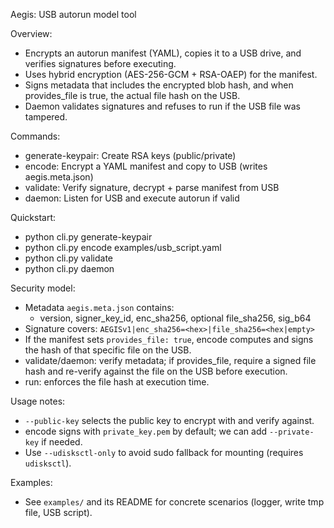 Aegis: USB autorun model tool

Overview:
- Encrypts an autorun manifest (YAML), copies it to a USB drive, and verifies signatures before executing.
- Uses hybrid encryption (AES-256-GCM + RSA-OAEP) for the manifest.
- Signs metadata that includes the encrypted blob hash, and when provides_file is true, the actual file hash on the USB.
- Daemon validates signatures and refuses to run if the USB file was tampered.

Commands:
- generate-keypair: Create RSA keys (public/private)
- encode: Encrypt a YAML manifest and copy to USB (writes aegis.meta.json)
- validate: Verify signature, decrypt + parse manifest from USB
- daemon: Listen for USB and execute autorun if valid

Quickstart:
- python cli.py generate-keypair
- python cli.py encode examples/usb_script.yaml
- python cli.py validate
- python cli.py daemon

Security model:
- Metadata `aegis.meta.json` contains:
  - version, signer_key_id, enc_sha256, optional file_sha256, sig_b64
- Signature covers: `AEGISv1|enc_sha256=<hex>|file_sha256=<hex|empty>`
- If the manifest sets `provides_file: true`, encode computes and signs the hash of that specific file on the USB.
- validate/daemon: verify metadata; if provides_file, require a signed file hash and re-verify against the file on the USB before execution.
- run: enforces the file hash at execution time.

Usage notes:
- `--public-key` selects the public key to encrypt with and verify against.
- encode signs with `private_key.pem` by default; we can add `--private-key` if needed.
- Use `--udisksctl-only` to avoid sudo fallback for mounting (requires `udisksctl`).

Examples:
- See `examples/` and its README for concrete scenarios (logger, write tmp file, USB script).
